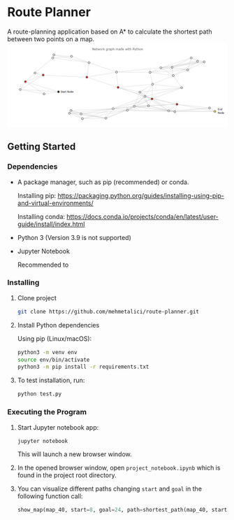 # Route Planner
A route-planning application based on A* to calculate the shortest path between two points on a map.
![demo](images/shortest_path.png)

## Getting Started
### Dependencies
* A package manager, such as pip (recommended) or conda.
    
    Installing pip: https://packaging.python.org/guides/installing-using-pip-and-virtual-environments/
    
    Installing conda: https://docs.conda.io/projects/conda/en/latest/user-guide/install/index.html

* Python 3 (Version 3.9 is not supported) 
* Jupyter Notebook

    Recommended to 

### Installing
1. Clone project
    ```bash
    git clone https://github.com/mehmetalici/route-planner.git
    ```
2. Install Python dependencies 
    
    Using pip (Linux/macOS):
    ```bash
    python3 -m venv env  
    source env/bin/activate
    python3 -m pip install -r requirements.txt
    ```
3. To test installation, run:
    ```bash
    python test.py
    ```
### Executing the Program
1. Start Jupyter notebook app:
    ```bash
    jupyter notebook
    ```
    This will launch a new browser window.
2. In the opened browser window, open `project_notebook.ipynb` which is found in the project root directory.   

3. You can visualize different paths changing `start` and `goal` in the following function call:
    ```python
    show_map(map_40, start=8, goal=24, path=shortest_path(map_40, start=8, goal=24)) 
    ```
